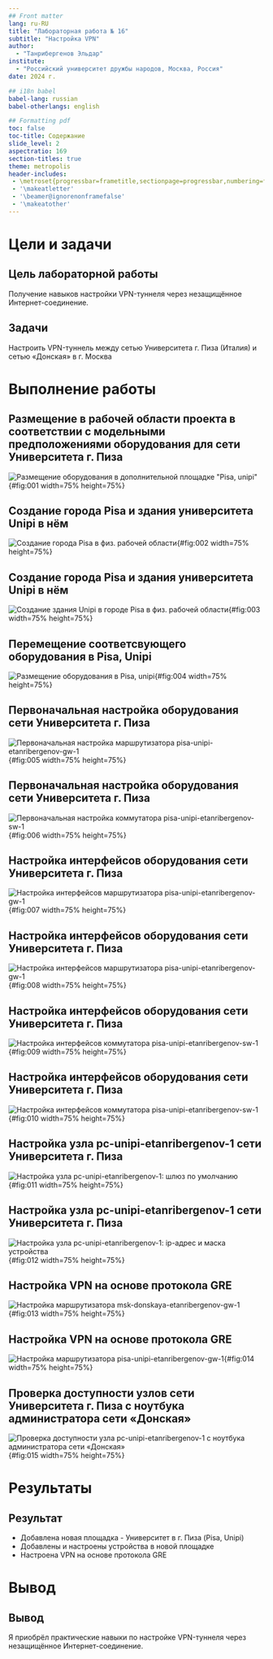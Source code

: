 ```yaml
---
## Front matter
lang: ru-RU
title: "Лабораторная работа № 16"
subtitle: "Настройка VPN"
author:
  - "Танрибергенов Эльдар"
institute:
  - "Российский университет дружбы народов, Москва, Россия"
date: 2024 г.

## i18n babel
babel-lang: russian
babel-otherlangs: english

## Formatting pdf
toc: false
toc-title: Содержание
slide_level: 2
aspectratio: 169
section-titles: true
theme: metropolis
header-includes:
 - \metroset{progressbar=frametitle,sectionpage=progressbar,numbering=fraction}
 - '\makeatletter'
 - '\beamer@ignorenonframefalse'
 - '\makeatother'
---
```



# Цели и задачи

## Цель лабораторной работы

Получение навыков настройки VPN-туннеля через незащищённое Интернет-соединение.



## Задачи

Настроить VPN-туннель между сетью Университета г. Пиза (Италия) и сетью «Донская» в г. Москва



# Выполнение работы

## Размещение в рабочей области проекта в соответствии с модельными предположениями оборудования для сети Университета г. Пиза

![Размещение оборудования в дополнительной площадке "Pisa, unipi"](../images/0.0.png){#fig:001 width=75% height=75%}



## Создание города Pisa и здания университета Unipi в нём 

![Создание города Pisa в физ. рабочей области](../images/2.0.png){#fig:002 width=75% height=75%}


## Создание города Pisa и здания университета Unipi в нём

![Создание здания Unipi в городе Pisa в физ. рабочей области](../images/2.1.png){#fig:003 width=75% height=75%}



## Перемещение соответсвующего оборудования в Pisa, Unipi

![Размещение оборудования в Pisa, unipi](../images/2.4.png){#fig:004 width=75% height=75%}



## Первоначальная настройка оборудования сети Университета г. Пиза

![Первоначальная настройка маршрутизатора pisa-unipi-etanribergenov-gw-1](../images/3.0.png){#fig:005 width=75% height=75%}


## Первоначальная настройка оборудования сети Университета г. Пиза

![Первоначальная настройка коммутатора pisa-unipi-etanribergenov-sw-1](../images/3.1.png){#fig:006 width=75% height=75%}


## Настройка интерфейсов оборудования сети Университета г. Пиза

![Настройка интерфейсов маршрутизатора pisa-unipi-etanribergenov-gw-1](../images/3.2.png){#fig:007 width=75% height=75%}

## Настройка интерфейсов оборудования сети Университета г. Пиза

![Настройка интерфейсов маршрутизатора pisa-unipi-etanribergenov-gw-1](../images/3.3.png){#fig:008 width=75% height=75%}


## Настройка интерфейсов оборудования сети Университета г. Пиза

![Настройка интерфейсов коммутатора pisa-unipi-etanribergenov-sw-1](../images/3.4.png){#fig:009 width=75% height=75%}


## Настройка интерфейсов оборудования сети Университета г. Пиза

![Настройка интерфейсов коммутатора pisa-unipi-etanribergenov-sw-1](../images/3.5.png){#fig:010 width=75% height=75%}


## Настройка узла pc-unipi-etanribergenov-1 сети Университета г. Пиза

![Настройка узла pc-unipi-etanribergenov-1: шлюз по умолчанию](../images/3.6.png){#fig:011 width=75% height=75%}

## Настройка узла pc-unipi-etanribergenov-1 сети Университета г. Пиза

![Настройка узла pc-unipi-etanribergenov-1: ip-адрес и маска устройства](../images/3.7.png){#fig:012 width=75% height=75%}




## Настройка VPN на основе протокола GRE

![Настройка маршрутизатора msk-donskaya-etanribergenov-gw-1](../images/4.0.png){#fig:013 width=75% height=75%}


## Настройка VPN на основе протокола GRE

![Настройка маршрутизатора pisa-unipi-etanribergenov-gw-1](../images/5.0.png){#fig:014 width=75% height=75%}




## Проверка доступности узлов сети Университета г. Пиза с ноутбука администратора сети «Донская»

![Проверка доступности узла pc-unipi-etanribergenov-1 c ноутбука администратора сети «Донская»](../images/6.0.png){#fig:015 width=75% height=75%}




# Результаты



## Результат

- Добавлена новая площадка - Университет в г. Пиза (Pisa, Unipi)
- Добавлены и настроены устройства в новой площадке
- Настроена VPN на основе протокола GRE





# Вывод

## Вывод

Я приобрёл практические навыки по настройке VPN-туннеля через незащищённое Интернет-соединение.